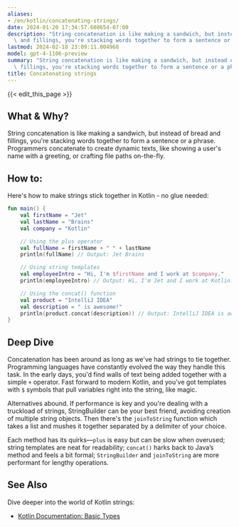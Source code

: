 ```yaml
---
aliases:
- /en/kotlin/concatenating-strings/
date: 2024-01-20 17:34:57.608654-07:00
description: "String concatenation is like making a sandwich, but instead of bread\
  \ and fillings, you're stacking words together to form a sentence or a phrase.\u2026"
lastmod: 2024-02-18 23:09:11.004968
model: gpt-4-1106-preview
summary: "String concatenation is like making a sandwich, but instead of bread and\
  \ fillings, you're stacking words together to form a sentence or a phrase.\u2026"
title: Concatenating strings
---
```


{{< edit_this_page >}}

## What & Why?

String concatenation is like making a sandwich, but instead of bread and fillings, you're stacking words together to form a sentence or a phrase. Programmers concatenate to create dynamic texts, like showing a user's name with a greeting, or crafting file paths on-the-fly.

## How to:

Here's how to make strings stick together in Kotlin - no glue needed:

```kotlin
fun main() {
    val firstName = "Jet"
    val lastName = "Brains"
    val company = "Kotlin"

    // Using the plus operator
    val fullName = firstName + " " + lastName 
    println(fullName) // Output: Jet Brains

    // Using string templates
    val employeeIntro = "Hi, I'm $firstName and I work at $company."
    println(employeeIntro) // Output: Hi, I'm Jet and I work at Kotlin.

    // Using the concat() function
    val product = "IntelliJ IDEA"
    val description = " is awesome!"
    println(product.concat(description)) // Output: IntelliJ IDEA is awesome!
}
```

## Deep Dive

Concatenation has been around as long as we've had strings to tie together. Programming languages have constantly evolved the way they handle this task. In the early days, you'd find walls of text being added together with a simple `+` operator. Fast forward to modern Kotlin, and you've got templates with `$` symbols that pull variables right into the string, like magic.

Alternatives abound. If performance is key and you're dealing with a truckload of strings, StringBuilder can be your best friend, avoiding creation of multiple string objects. Then there's the `joinToString` function which takes a list and mushes it together separated by a delimiter of your choice.

Each method has its quirks—`plus` is easy but can be slow when overused; string templates are neat for readability; `concat()` harks back to Java’s method and feels a bit formal; `StringBuilder` and `joinToString` are more performant for lengthy operations.

## See Also

Dive deeper into the world of Kotlin strings:

- [Kotlin Documentation: Basic Types](https://kotlinlang.org/docs/basic-types.html#string-literals)
